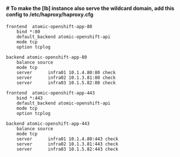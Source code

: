 #### # To make the [lb] instance also serve the wildcard domain, add this config to /etc/haproxy/haproxy.cfg
```
frontend  atomic-openshift-app-80
    bind *:80
    default_backend atomic-openshift-api
    mode tcp
    option tcplog

backend atomic-openshift-app-80
    balance source
    mode tcp
    server      infra01 10.1.4.80:80 check
    server      infra02 10.1.3.81:80 check
    server      infra03 10.1.5.82:80 check

frontend  atomic-openshift-app-443
    bind *:443
    default_backend atomic-openshift-api
    mode tcp
    option tcplog

backend atomic-openshift-app-443
    balance source
    mode tcp
    server      infra01 10.1.4.80:443 check
    server      infra02 10.1.3.81:443 check
    server      infra03 10.1.5.82:443 check
```